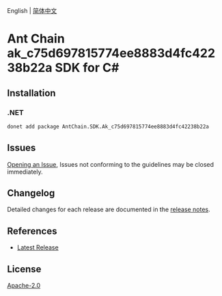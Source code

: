 English | [简体中文](README-CN.md)

# Ant Chain ak_c75d697815774ee8883d4fc42238b22a SDK for C#

## Installation

### .NET

```bash
donet add package AntChain.SDK.Ak_c75d697815774ee8883d4fc42238b22a
```

## Issues

[Opening an Issue](https://github.com/alipay/antchain-openapi-prod-sdk/issues/new), Issues not conforming to the guidelines may be closed immediately.

## Changelog

Detailed changes for each release are documented in the [release notes](./ChangeLog.md).

## References

* [Latest Release](https://github.com/alipay/antchain-openapi-prod-sdk/)

## License

[Apache-2.0](http://www.apache.org/licenses/LICENSE-2.0)
